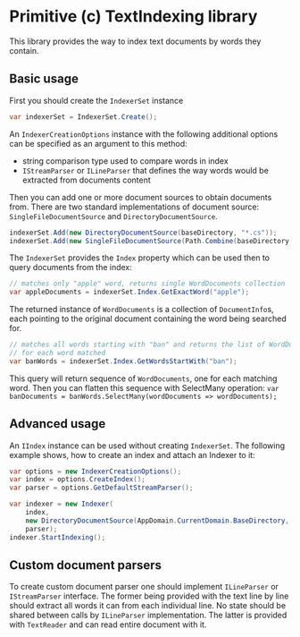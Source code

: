 # Primitive (c) TextIndexing library

This library provides the way to index text documents by words they contain.

## Basic usage

First you should create the `IndexerSet` instance

````C#
var indexerSet = IndexerSet.Create();
````

An `IndexerCreationOptions` instance with the following additional options can be specified as an argument to
this method:
 
- string comparison type used to compare words in index
- `IStreamParser` or `ILineParser` that defines the way words would be extracted from documents content

Then you can add one or more document sources to obtain documents
from. There are two standard implementations of document source:
`SingleFileDocumentSource` and `DirectoryDocumentSource`.

`````C#
indexerSet.Add(new DirectoryDocumentSource(baseDirectory, "*.cs")); 
indexerSet.Add(new SingleFileDocumentSource(Path.Combine(baseDirectory, "example.txt"));
`````

The `IndexerSet` provides the `Index` property which can be used then to query
documents from the index:

`````C#
// matches only "apple" word, returns single WordDocuments collection
var appleDocuments = indexerSet.Index.GetExactWord("apple");
`````

The returned instance of `WordDocuments` is a collection of `DocumentInfo`s, each pointing to the original document containing the word being searched for.

`````C#
// matches all words starting with "ban" and returns the list of WordDocuments
// for each word matched
var banWords = indexerSet.Index.GetWordsStartWith("ban");
`````

This query will return sequence of `WordDocuments`, one for each matching word. Then you can flatten this sequence with SelectMany operation:
`var banDocuments = banWords.SelectMany(wordDocuments => wordDocuments);`

## Advanced usage

An `IIndex` instance can be used without creating `IndexerSet`. The following example shows, how to create an index and attach an Indexer to it:

`````C#
var options = new IndexerCreationOptions();
var index = options.CreateIndex();
var parser = options.GetDefaultStreamParser();

var indexer = new Indexer(
    index, 
    new DirectoryDocumentSource(AppDomain.CurrentDomain.BaseDirectory, "*.txt"), 
    parser);
indexer.StartIndexing();
`````

## Custom document parsers

To create custom document parser one should implement `ILineParser` or `IStreamParser` interface. The former being provided with the text line by line should extract all words it can from each individual line. No state should be shared between calls by `ILineParser` implementation. The latter is provided with `TextReader` and can read entire document with it.
